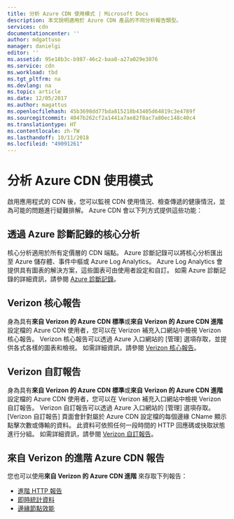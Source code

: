 ```yaml
---
title: 分析 Azure CDN 使用模式 | Microsoft Docs
description: 本文說明適用於 Azure CDN 產品的不同分析報告類型。
services: cdn
documentationcenter: ''
author: mdgattuso
manager: danielgi
editor: ''
ms.assetid: 95e18b3c-b987-46c2-baa8-a27a029e3076
ms.service: cdn
ms.workload: tbd
ms.tgt_pltfrm: na
ms.devlang: na
ms.topic: article
ms.date: 12/05/2017
ms.author: magattus
ms.openlocfilehash: 45b3698dd77bda815218b43405d64819c3e4789f
ms.sourcegitcommit: 4047b262cf2a1441a7ae82f8ac7a80ec148c40c4
ms.translationtype: HT
ms.contentlocale: zh-TW
ms.lasthandoff: 10/11/2018
ms.locfileid: "49091261"
---
```

# <a name="analyze-azure-cdn-usage-patterns"></a>分析 Azure CDN 使用模式

啟用應用程式的 CDN 後，您可以監視 CDN 使用情況、檢查傳遞的健康情況，並為可能的問題進行疑難排解。 Azure CDN 會以下列方式提供這些功能： 

## <a name="core-analytics-via-azure-diagnostic-logs"></a>透過 Azure 診斷記錄的核心分析

核心分析適用於所有定價層的 CDN 端點。 Azure 診斷記錄可以將核心分析匯出至 Azure 儲存體、事件中樞或 Azure Log Analytics。 Azure Log Analytics 會提供具有圖表的解決方案，這些圖表可由使用者設定和自訂。 如需 Azure 診斷記錄的詳細資訊，請參閱 [Azure 診斷記錄](cdn-azure-diagnostic-logs.md)。

## <a name="verizon-core-reports"></a>Verizon 核心報告

身為具有**來自 Verizon 的 Azure CDN 標準**或**來自 Verizon 的 Azure CDN 進階**設定檔的 Azure CDN 使用者，您可以在 Verizon 補充入口網站中檢視 Verizon 核心報告。 Verizon 核心報告可以透過 Azure 入口網站的 [管理] 選項存取，並提供各式各樣的圖表和檢視。 如需詳細資訊，請參閱 [Verizon 核心報告](cdn-analyze-usage-patterns.md)。

## <a name="verizon-custom-reports"></a>Verizon 自訂報告

身為具有**來自 Verizon 的 Azure CDN 標準**或**來自 Verizon 的 Azure CDN 進階**設定檔的 Azure CDN 使用者，您可以在 Verizon 補充入口網站中檢視 Verizon 自訂報告。 Verizon 自訂報告可以透過 Azure 入口網站的 [管理] 選項存取。 [Verizon 自訂報告] 頁面會針對屬於 Azure CDN 設定檔的每個邊緣 CName 顯示點擊次數或傳輸的資料。 此資料可依照任何一段時間的 HTTP 回應碼或快取狀態進行分組。 如需詳細資訊，請參閱 [Verizon 自訂報告](cdn-verizon-custom-reports.md)。

## <a name="azure-cdn-premium-from-verizon-reports"></a>來自 Verizon 的進階 Azure CDN 報告

您也可以使用**來自 Verizon 的 Azure CDN 進階** 來存取下列報告：
   * [進階 HTTP 報告](cdn-advanced-http-reports.md)
   * [即時統計資料](cdn-real-time-stats.md)
   * [邊緣節點效能](cdn-edge-performance.md)

